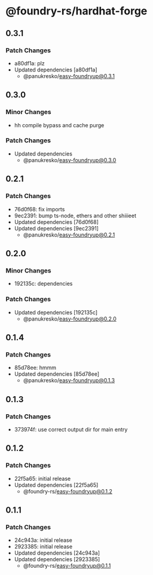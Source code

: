 # @foundry-rs/hardhat-forge

## 0.3.1

### Patch Changes

- a80df1a: plz
- Updated dependencies [a80df1a]
  - @panukresko/easy-foundryup@0.3.1

## 0.3.0

### Minor Changes

- hh compile bypass and cache purge

### Patch Changes

- Updated dependencies
  - @panukresko/easy-foundryup@0.3.0

## 0.2.1

### Patch Changes

- 76d0f68: fix imports
- 9ec2391: bump ts-node, ethers and other shiiieet
- Updated dependencies [76d0f68]
- Updated dependencies [9ec2391]
  - @panukresko/easy-foundryup@0.2.1

## 0.2.0

### Minor Changes

- 192135c: dependencies

### Patch Changes

- Updated dependencies [192135c]
  - @panukresko/easy-foundryup@0.2.0

## 0.1.4

### Patch Changes

- 85d78ee: hmmm
- Updated dependencies [85d78ee]
  - @panukresko/easy-foundryup@0.1.3

## 0.1.3

### Patch Changes

- 373974f: use correct output dir for main entry

## 0.1.2

### Patch Changes

- 22f5a65: initial release
- Updated dependencies [22f5a65]
  - @foundry-rs/easy-foundryup@0.1.2

## 0.1.1

### Patch Changes

- 24c943a: initial release
- 2923385: initial release
- Updated dependencies [24c943a]
- Updated dependencies [2923385]
  - @foundry-rs/easy-foundryup@0.1.1
